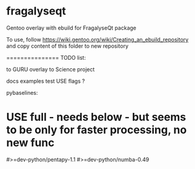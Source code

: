fragalyseqt
===============

Gentoo overlay with ebuild for FragalyseQt package

To use, follow https://wiki.gentoo.org/wiki/Creating_an_ebuild_repository
and copy content of this folder to new repository

===============
TODO list:

to GURU overlay
to Science project

docs examples test USE flags ?


pybaselines:
# USE full - needs below - but seems to be only for faster processing, no new func
#>=dev-python/pentapy-1.1
#>=dev-python/numba-0.49

